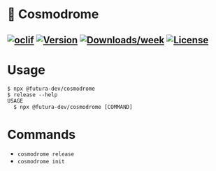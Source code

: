 # 🚀 Cosmodrome

[![oclif](https://img.shields.io/badge/cli-oclif-brightgreen.svg)](https://oclif.io)
[![Version](https://img.shields.io/npm/v/oclif-hello-world.svg)](https://www.npmjs.com/package/@futura-dev/cosmodrome)
[![Downloads/week](https://img.shields.io/npm/dw/oclif-hello-world.svg)](https://npmjs.org/package/oclif-hello-world)
[![License](https://img.shields.io/npm/l/oclif-hello-world.svg)](https://github.com/oclif/hello-world/blob/main/package.json)
---
<!-- tocstop -->
# Usage
<!-- usage -->
```sh-session
$ npx @futura-dev/cosmodrome
$ release --help
USAGE
  $ npx @futura-dev/cosmodrome [COMMAND]
```
<!-- usagestop -->
# Commands
<!-- commands -->
* `cosmodrome release`
* `cosmodrome init`
<!-- commandsstop -->

